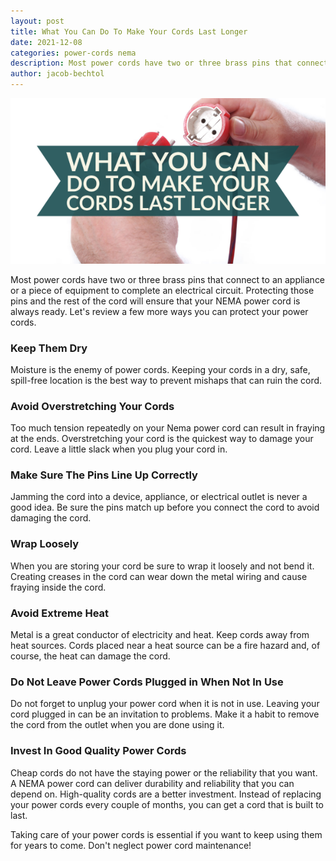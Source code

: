 ```yaml
---
layout: post
title: What You Can Do To Make Your Cords Last Longer
date: 2021-12-08
categories: power-cords nema
description: Most power cords have two or three brass pins that connect to an appliance or a piece of equipment to complete an electrical circuit. Protecting those pins and the rest of the cord will ensure that your NEMA power cord is always ready. Let's review a few more ways you can protect your power cords.
author: jacob-bechtol
---
```

![Cords Last Longer Graphic](/assets/images/posts/16157346_20211013_4502058.png)

Most power cords have two or three brass pins that connect to an appliance or a piece of equipment to complete an electrical circuit. Protecting those pins and the rest of the cord will ensure that your NEMA power cord is always ready. Let's review a few more ways you can protect your power cords.
### Keep Them Dry

Moisture is the enemy of power cords. Keeping your cords in a dry, safe, spill-free location is the best way to prevent mishaps that can ruin the cord.
### Avoid Overstretching Your Cords

Too much tension repeatedly on your Nema power cord can result in fraying at the ends. Overstretching your cord is the quickest way to damage your cord. Leave a little slack when you plug your cord in.
### Make Sure The Pins Line Up Correctly

Jamming the cord into a device, appliance, or electrical outlet is never a good idea. Be sure the pins match up before you connect the cord to avoid damaging the cord.
### Wrap Loosely

When you are storing your cord be sure to wrap it loosely and not bend it. Creating creases in the cord can wear down the metal wiring and cause fraying inside the cord.
### Avoid Extreme Heat

Metal is a great conductor of electricity and heat. Keep cords away from heat sources. Cords placed near a heat source can be a fire hazard and, of course, the heat can damage the cord.
### Do Not Leave Power Cords Plugged in When Not In Use

Do not forget to unplug your power cord when it is not in use. Leaving your cord plugged in can be an invitation to problems. Make it a habit to remove the cord from the outlet when you are done using it.
### Invest In Good Quality Power Cords

Cheap cords do not have the staying power or the reliability that you want. A NEMA power cord can deliver durability and reliability that you can depend on. High-quality cords are a better investment. Instead of replacing your power cords every couple of months, you can get a cord that is built to last.

Taking care of your power cords is essential if you want to keep using them for years to come. Don't neglect power cord maintenance! 

